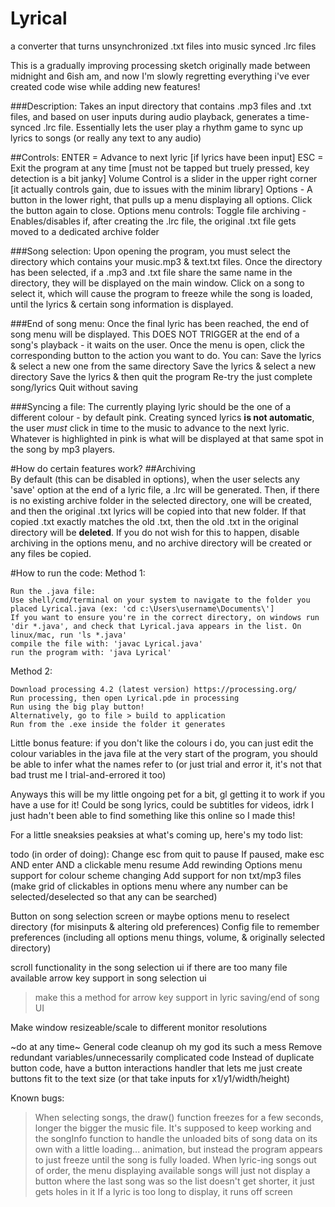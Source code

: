 # Lyrical
a converter that turns unsynchronized .txt files into music synced .lrc files

This is a gradually improving processing sketch originally made between midnight and 6ish am, and now I'm slowly regretting everything i've ever created code wise while adding new features!

###Description:
Takes an input directory that contains .mp3 files and .txt files, and based on user inputs during audio playback, generates a time-synced .lrc file. Essentially lets the user play a rhythm game to sync up lyrics to songs (or really any text to any audio)

##Controls:
ENTER = Advance to next lyric [if lyrics have been input]
ESC = Exit the program at any time [must not be tapped but truely pressed, key detection is a bit janky]
Volume Control is a slider in the upper right corner [it actually controls gain, due to issues with the minim library]
Options - A button in the lower right, that pulls up a menu displaying all options. Click the button again to close.
    Options menu controls:
    Toggle file archiving - Enables/disables if, after creating the .lrc file, the original .txt file gets moved to a dedicated archive folder

###Song selection:
Upon opening the program, you must select the directory which contains your music.mp3 & text.txt files.
Once the directory has been selected, if a .mp3 and .txt file share the same name in the directory, they will be displayed on the main window. Click on a song to select it, which will cause the program to freeze while the song is loaded, until the lyrics & certain song information is displayed.

###End of song menu:
Once the final lyric has been reached, the end of song menu will be displayed. This DOES NOT TRIGGER at the end of a song's playback - it waits on the user.
Once the menu is open, click the corresponding button to the action you want to do. You can:
    Save the lyrics & select a new one from the same directory
    Save the lyrics & select a new directory
    Save the lyrics & then quit the program
    Re-try the just complete song/lyrics
    Quit without saving

###Syncing a file:
The currently playing lyric should be the one of a different colour - by default pink. Creating synced lyrics **is not automatic**, the user *must* click in time to the music to advance to the next lyric. Whatever is highlighted in pink is what will be displayed at that same spot in the song by mp3 players.

#How do certain features work?
   ##Archiving  
By default (this can be disabled in options), when the user selects any 'save' option at the end of a lyric file, a .lrc will be generated. Then, if there is no existing archive folder in the selected directory, one will be created, and then the original .txt lyrics will be copied into that new folder. If that copied .txt exactly matches the old .txt, then the old .txt in the original directory will be **deleted**. If you do not wish for this to happen, disable archiving in the options menu, and no archive directory will be created or any files be copied.

#How to run the code:
Method 1:
```
Run the .java file:
Use shell/cmd/terminal on your system to navigate to the folder you placed Lyrical.java (ex: 'cd c:\Users\username\Documents\']
If you want to ensure you're in the correct directory, on windows run 'dir *.java', and check that Lyrical.java appears in the list. On linux/mac, run 'ls *.java'
compile the file with: 'javac Lyrical.java'
run the program with: 'java Lyrical'
```
Method 2:
```
Download processing 4.2 (latest version) https://processing.org/
Run processing, then open Lyrical.pde in processing
Run using the big play button!
Alternatively, go to file > build to application
Run from the .exe inside the folder it generates
```

Little bonus feature: if you don't like the colours i do, you can just edit the colour variables in the java file at the very start of the program, you should be able to infer what the names refer to (or just trial and error it, it's not that bad trust me I trial-and-errored it too)

Anyways this will be my little ongoing pet for a bit, gl getting it to work if you have a use for it! Could be song lyrics, could be subtitles for videos, idrk I just hadn't been able to find something like this online so I made this!


For a little sneaksies peaksies at what's coming up, here's my todo list:

todo (in order of doing):
Change esc from quit to pause
If paused, make esc AND enter AND a clickable menu resume
Add rewinding
Options menu support for colour scheme changing
Add support for non txt/mp3 files (make grid of clickables in options menu where 
             any number can be selected/deselected so that any can be searched)
             
Button on song selection screen or maybe options menu to reselect directory (for misinputs & altering old preferences)
Config file to remember preferences (including all options menu things, volume, & originally selected directory)

scroll functionality in the song selection ui if there are too many file available
arrow key support in song selection ui
  > make this a method for arrow key support in lyric saving/end of song UI

Make window resizeable/scale to different monitor resolutions

~do at any time~
General code cleanup oh my god its such a mess
Remove redundant variables/unnecessarily complicated code
Instead of duplicate button code, have a button interactions handler that lets me just create buttons fit to the text size (or that take inputs for x1/y1/width/height)

Known bugs:
  > When selecting songs, the draw() function freezes for a few seconds, longer the bigger the music file. 
    It's supposed to keep working and the songInfo function to handle the unloaded bits of song data on its own with 
    a little loading... animation, but instead the program appears to just freeze until the song is fully loaded.
  > When lyric-ing songs out of order, the menu displaying available songs will just not display a button where the last song was 
    so the list doesn't get shorter, it just gets holes in it
  > If a lyric is too long to display, it runs off screen
